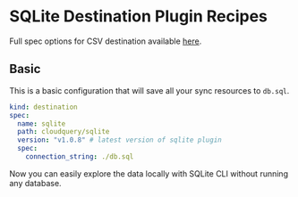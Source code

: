 # SQLite Destination Plugin Recipes

Full spec options for CSV destination available [here](https://github.com/cloudquery/cloudquery/tree/main/plugins/destination/csv).


## Basic

This is a basic configuration that will save all your sync resources to `db.sql`.

```yaml copy
kind: destination
spec:
  name: sqlite
  path: cloudquery/sqlite
  version: "v1.0.8" # latest version of sqlite plugin
  spec:
    connection_string: ./db.sql
```

Now you can easily explore the data locally with SQLite CLI without running any database.

